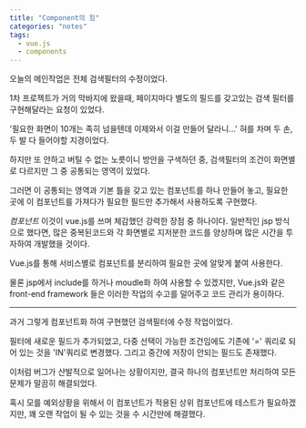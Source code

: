 ```yaml
---
title: "Component의 힘"
categories: "notes"
tags:
  - vue.js
  - components
---
```


오늘의 메인작업은 전체 검색필터의 수정이었다.

1차 프로젝트가 거의 막바지에 왔을때, 페이지마다 별도의 필드를 갖고있는 검색 필터를 구현해달라는 요청이 있었다.

'필요한 화면이 10개는 족히 넘을텐데 이제와서 이걸 만들어 달라니...' 혀를 차며 두 손, 두 발 다 들어야할 지경이었다.

하지만 또 안하고 버틸 수 없는 노릇이니 방안을 구색하던 중, 검색필터의 조건이 화면별로 다르지만 그 중 공통되는 영역이 있었다.

그러면 이 공통되는 영역과 기본 틀을 갖고 있는 컴포넌트를 하나 만들어 놓고, 필요한 곳에 이 컴포넌트를 가져다가 필요한 필드만 추가해서 사용하도록 구현했다.

*컴포넌트* 이것이 vue.js를 쓰며 체감했던 강력한 장점 중 하나이다. 
일반적인 jsp 방식으로 했다면, 많은 중복된코드와 각 화면별로 지저분한 코드를 양상하며 많은 시간을 투자하여 개발했을 것이다.

Vue.js를 통해 서비스별로 컴포넌트를 분리하여 필요한 곳에 알맞게 붙여 사용한다.

물론 jsp에서 include를 하거나 moudle화 하여 사용할 수 있겠지만, Vue.js와 같은 front-end framework 들은 이러한 작업의 수고를 덜어주고 코드 관리가 용이하다.   

--- 

과거 그렇게 컴포넌트화 하여 구현했던 검색필터에 수정 작업이었다.

필터에 새로운 필드가 추가되었고, 다중 선택이 가능한 조건임에도 기존에 '=' 쿼리로 되어 있는 것을 'IN'쿼리로 변경했다.
그리고 중간에 저장이 안되는 필드도 존재했다.

이처럼 버그가 산발적으로 일어나는 상황이지만, 결국 하나의 컴포넌트만 처리하여 모든 문제가 말끔히 해결되었다. 

혹시 모를 예외상황을 위해서 이 컴포넌트가 적용된 상위 컴포넌트에 테스트가 필요하겠지만, 꽤 오랜 작업이 될 수 있는 것을 수 시간만에 해결했다.

